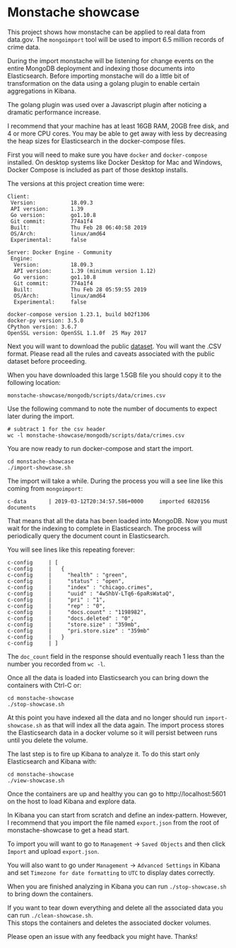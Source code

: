 # Monstache showcase

This project shows how monstache can be applied to real data from data.gov.  The `mongoimport` tool will be used
to import 6.5 million records of crime data.

During the import monstache will be listening for change events on the entire MongoDB deployment and indexing 
those documents into Elasticsearch.  Before importing monstache will do a little bit of transformation on the 
data using a golang plugin to enable certain aggregations in Kibana. 

The golang plugin was used over a Javascript plugin after noticing a dramatic performance increase.

I recommend that your machine has at least 16GB RAM, 20GB free disk, and 4 or more CPU cores. You may be able to 
get away with less by decreasing the heap sizes for Elasticsearch in the docker-compose files.

First you will need to make sure you have `docker` and `docker-compose` installed.  On desktop systems like 
Docker Desktop for Mac and Windows, Docker Compose is included as part of those desktop installs.

The versions at this project creation time were:

```
Client:
 Version:           18.09.3
 API version:       1.39
 Go version:        go1.10.8
 Git commit:        774a1f4
 Built:             Thu Feb 28 06:40:58 2019
 OS/Arch:           linux/amd64
 Experimental:      false

Server: Docker Engine - Community
 Engine:
  Version:          18.09.3
  API version:      1.39 (minimum version 1.12)
  Go version:       go1.10.8
  Git commit:       774a1f4
  Built:            Thu Feb 28 05:59:55 2019
  OS/Arch:          linux/amd64
  Experimental:     false

docker-compose version 1.23.1, build b02f1306
docker-py version: 3.5.0
CPython version: 3.6.7
OpenSSL version: OpenSSL 1.1.0f  25 May 2017
```

Next you will want to download the public [dataset](https://catalog.data.gov/dataset/crimes-2001-to-present-398a4). You will
want the .CSV format.  Please read all the rules and caveats associated with the public dataset before proceeding.

When you have downloaded this large 1.5GB file you should copy it to the following location:

```
monstache-showcase/mongodb/scripts/data/crimes.csv
```

Use the following command to note the number of documents to expect later during the import.

```
# subtract 1 for the csv header
wc -l monstache-showcase/mongodb/scripts/data/crimes.csv
```

You are now ready to run docker-compose and start the import. 

```
cd monstache-showcase
./import-showcase.sh
```

The import will take a while.  During the process you will a see line like this coming from `mongoimport`:

```
c-data       | 2019-03-12T20:34:57.586+0000     imported 6820156 documents
```

That means that all the data has been loaded into MongoDB.  Now you must wait for the indexing to complete in 
Elasticsearch.  The process will periodically query the document count in Elasticsearch.  

You will see lines like this repeating forever:

```
c-config     | [
c-config     |   {
c-config     |     "health" : "green",
c-config     |     "status" : "open",
c-config     |     "index" : "chicago.crimes",
c-config     |     "uuid" : "4wShbV-LTq6-6paRsWataQ",
c-config     |     "pri" : "1",
c-config     |     "rep" : "0",
c-config     |     "docs.count" : "1198982",
c-config     |     "docs.deleted" : "0",
c-config     |     "store.size" : "359mb",
c-config     |     "pri.store.size" : "359mb"
c-config     |   }
c-config     | ]

```

The `doc_count` field in the response should eventually reach 1 less than the number you recorded from `wc -l`.

Once all the data is loaded into Elasticsearch you can bring down the containers with Ctrl-C or:

```
cd monstache-showcase
./stop-showcase.sh
```

At this point you have indexed all the data and no longer should run `import-showcase.sh` as that will index all the data
again. The import process stores the Elasticsearch data in a docker volume so it will persist between runs until you 
delete the volume.

The last step is to fire up Kibana to analyze it. To do this start only Elasticsearch and Kibana with:

```
cd monstache-showcase
./view-showcase.sh
```

Once the containers are up and healthy you can go to http://localhost:5601 on the host to load Kibana and explore data.  

In Kibana you can start from scratch and define an index-pattern. However, I recommend that you import the 
file named `export.json` from the root of monstache-showcase to get a head start.

To import you will want to go to `Management` -> `Saved Objects` and then click `Import` and upload `export.json`.

You will also want to go under `Management` -> `Advanced Settings` in Kibana and set `Timezone for date formatting`
to `UTC` to display dates correctly.

When you are finished analyzing in Kibana you can run `./stop-showcase.sh` to bring down the containers.

If you want to tear down everything and delete all the associated data you can run `./clean-showcase.sh`.  
This stops the containers and deletes the associated docker volumes.  

Please open an issue with any feedback you might have.  Thanks!

